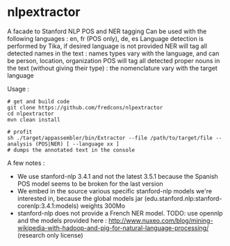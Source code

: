 # nlpextractor

A facade to Stanford NLP POS and NER tagging
Can be used with the following languages : en, fr (POS only), de, es
Language detection is performed by Tika, if desired language is not provided
NER will tag all detected names in the text : names types vary with the language, and can be person, location, organization
POS will tag all detected proper nouns in the text  (without giving their type) : the nomenclature vary with the target language

Usage : 

```
# get and build code
git clone https://github.com/fredcons/nlpextractor
cd nlpextractor
mvn clean install

# profit
sh ./target/appassembler/bin/Extractor --file /path/to/target/file --analysis (POS|NER) [ --language xx ] 
# dumps the annotated text in the console

```

A few notes : 
- We use stanford-nlp 3.4.1 and not the latest 3.5.1 because the Spanish POS model seems to be broken for the last version
- We embed in the source various specific stanford-nlp models we're interested in, because the global models jar (edu.stanford.nlp:stanford-corenlp:3.4.1:models) weights 300Mo
- stanford-nlp does not provide a French NER model. TODO: use opennlp and the models provided here : http://www.nuxeo.com/blog/mining-wikipedia-with-hadoop-and-pig-for-natural-language-processing/ (research only license) 
